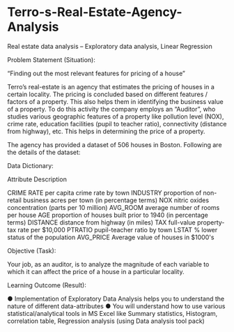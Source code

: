 # Terro-s-Real-Estate-Agency-Analysis

Real estate data analysis – Exploratory data analysis, Linear Regression

Problem Statement (Situation): 

“Finding out the most relevant features for pricing of a house”

Terro’s real-estate is an agency that estimates the pricing of houses in a certain locality. The pricing is 
concluded based on different features / factors of a property. This also helps them in identifying the 
business value of a property. To do this activity the company employs an “Auditor”, who studies 
various geographic features of a property like pollution level (NOX), crime rate, education facilities 
(pupil to teacher ratio), connectivity (distance from highway), etc. This helps in determining the price 
of a property.

The agency has provided a dataset of 506 houses in Boston. Following are the details of the dataset:

Data Dictionary:

Attribute Description

CRIME RATE per capita crime rate by town
INDUSTRY proportion of non-retail business acres per town (in percentage terms)
NOX nitric oxides concentration (parts per 10 million)
AVG_ROOM average number of rooms per house
AGE proportion of houses built prior to 1940 (in percentage terms)
DISTANCE distance from highway (in miles)
TAX full-value property-tax rate per $10,000
PTRATIO pupil-teacher ratio by town
LSTAT % lower status of the population
AVG_PRICE Average value of houses in $1000's

Objective (Task):

Your job, as an auditor, is to analyze the magnitude of each variable to which it can affect the price of 
a house in a particular locality.

Learning Outcome (Result):

● Implementation of Exploratory Data Analysis helps you to understand the nature of different 
data-attributes
● You will understand how to use various statistical/analytical tools in MS Excel like Summary 
statistics, Histogram, correlation table, Regression analysis (using Data analysis tool pack)
